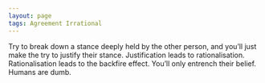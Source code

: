 ```yaml
---
layout: page
tags: Agreement Irrational 
---
```


Try to break down a stance deeply held by the other person, and you’ll just make the try to justify their stance. Justification leads to rationalisation. Rationalisation leads to the backfire effect. You’ll only entrench their belief. Humans are dumb.